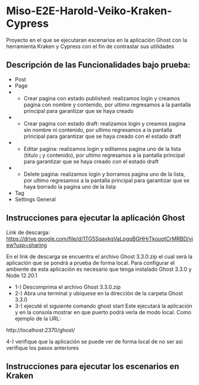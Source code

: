 # Miso-E2E-Harold-Veiko-Kraken-Cypress
Proyecto en el que se ejecutaran escenarios en la aplicación Ghost con la herramienta Kraken y Cypress con el fin de contrastar sus utilidades


## Descripción de las Funcionalidades bajo prueba:

- Post
- Page
- - Crear pagina con estado published: realizamos login y creamos pagina con nombre y contenido, por ultimo regresamos a la pantalla principal para garantizar que se haya creado
- - Crear pagina con estado draft: realizamos login y creamos pagina sin nombre ni contenido, por ultimo regresamos a la pantalla principal para garantizar que se haya creado  con el estado draft
- - Editar pagina: realizamos login y editamos pagina uno de la lista (titulo ¡ y contenido), por ultimo regresamos a la pantalla principal para garantizar que se haya creado  con el estado draft
- - Delete pagina: realizamos login y borramos pagina uno de la lista, por ultimo regresamos a la pantalla principal para garantizar que se haya borrado la pagina uno de la lista
- Tag
- Settings General


## Instrucciones para ejecutar la aplicación Ghost

Link de descarga: https://drive.google.com/file/d/1TG5SqavkgVaLpgqBGHHrTkouqtCrMRBD/view?usp=sharing

En el link de descarga se encuentra el archivo Ghost 3.3.0.zip el cual será la aplicación que se pondrá a prueba de forma local.
Para configurar el ambiente de esta aplicación es necesario que tenga instalado Ghost 3.3.0 y Node 12.20.1

- 1-) Descomprima el archivo Ghost 3.3.0.zip
- 2-) Abra una terminal y ubíquese en la dirección de la carpeta Ghost 3.3.0
- 3-) ejecuté el siguiente comando
ghost start
Este ejecutará la aplicación y en la consola mostrar en que puerto podrá verla de modo local. Como ejemplo de la URL:

http://localhost:2370/ghost/

4-) verifique que la aplicación se puede ver de forma local de no ser así verifique los pasos anteriores

## Instrucciones para ejecutar los escenarios en Kraken



